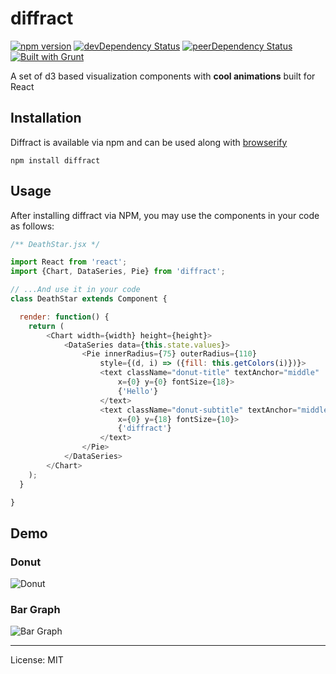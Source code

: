 # diffract
[![npm version](https://badge.fury.io/js/diffract.svg)](http://badge.fury.io/js/diffract)
[![devDependency Status](https://david-dm.org/ameyms/diffract/dev-status.svg)](https://david-dm.org/ameyms/diffract#info=devDependencies)
[![peerDependency Status](https://david-dm.org/ameyms/diffract/peer-status.svg)](https://david-dm.org/ameyms/diffract#info=peerDependencies)
[![Built with Grunt](https://cdn.gruntjs.com/builtwith.png)](http://gruntjs.com/)

A set of d3 based visualization components with **cool animations** built for React

Installation
---
Diffract is available via npm and can be used along with [browserify](http://browserify.org/)

```shell
npm install diffract

```

## Usage

After installing diffract via NPM, you may use the components in your code as follows:

```js
/** DeathStar.jsx */

import React from 'react';
import {Chart, DataSeries, Pie} from 'diffract';

// ...And use it in your code
class DeathStar extends Component {

  render: function() {
    return (
        <Chart width={width} height={height}>
            <DataSeries data={this.state.values}>
                <Pie innerRadius={75} outerRadius={110}
                    style={(d, i) => ({fill: this.getColors(i)})}>
                    <text className="donut-title" textAnchor="middle"
                        x={0} y={0} fontSize={18}>
                        {'Hello'}
                    </text>
                    <text className="donut-subtitle" textAnchor="middle"
                        x={0} y={18} fontSize={10}>
                        {'diffract'}
                    </text>
                </Pie>
            </DataSeries>
        </Chart>
    );
  }

}

```

## Demo
### Donut
![Donut](https://raw.github.com/ameyms/diffract/master/etc/donut.gif)

### Bar Graph
![Bar Graph](https://raw.github.com/ameyms/diffract/master/etc/bar_graph_1.gif)




----


  License: MIT

